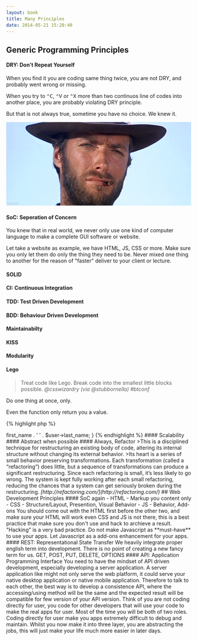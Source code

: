 ```yaml
---
layout: book
title: Many Principles
date: 2014-05-21 15:20:40
---
```


## Generic Programming Principles

#### DRY: Don't Repeat Yourself

When you find it you are coding same thing twice, you are not DRY, and probably went wrong or missing.

When you try to <kbd>&#x2303;</kbd><kbd>C</kbd>, <kbd>&#x2303;</kbd><kbd>V</kbd> or <kbd>&#x2303;</kbd><kbd>X</kbd> more than two continuos line of codes into another place, you are probably violating DRY principle.

But that is not always true, sometime you have no choice. We knew it.

[![i_know](assets/img/i_know.gif)](assets/img/i_know.gif)

#### SoC: Seperation of Concern

You knew that in real world, we never only use one kind of computer language to make a complete GUI software or website.

Let take a website as example, we have HTML, JS, CSS or more. Make sure you only let them do only the thing they need to be. Never mixed one thing to another for the reason of "faster" deliver to your client or lecture.

#### SOLID

#### CI: Continuous Integration

#### TDD: Test Driven Development

#### BDD: Behaviour Driven Development

#### Maintainabilty

#### KISS

#### Modularity

#### Lego

> Treat code like Lego. Break code into the smallest little blocks possible.
<cite>@csswizardry (via @stubbornella) #btconf</cite>

Do one thing at once, only.

Even the function only return you a value.

{% highlight php %}
<?php
function getFullName($user)
{
  return $user->first_name . ' ' . $user->last_name;
}
{% endhighlight %}

#### Scalability

#### Abstract when possible

#### Always, Refactor
>This is a disciplined technique for restructuring an existing body of code, altering its internal structure without changing its external behavior.

>Its heart is a series of small behavior preserving transformations. Each transformation (called a “refactoring”) does little, but a sequence of transformations can produce a significant restructuring. Since each refactoring is small, it’s less likely to go wrong. The system is kept fully working after each small refactoring, reducing the chances that a system can get seriously broken during the restructuring.
<cite>[http://refactoring.com/](http://refactoring.com/)</cite>

## Web Development Principles


#### SoC again
- HTML - Markup you content only
- CSS - Structure/Layout, Presention, Visual Behavior
- JS - Behavior, Add-ons

You should come out with the HTML first before the other two, and make sure your HTML will work even CSS and JS is not there, this is a best practice that make sure you don't use and hack to archieve a result. "Hacking" is a very bad practice.

Do not make Javascript as **must-have** to use your apps. Let Javascript as a add-ons enhancement for your apps.

#### REST: Representational State Transfer

We heavily integrate proper english term into development. There is no point of creating a new fancy term for us.

GET, POST, PUT, DELETE, OPTIONS

#### API: Application Programming Interface

You need to have the mindset of API driven development, especially developing a server application. A server application like might not only serve the web platform, it could serve your native desktop application or native mobile application.

Therefore to talk to each other, the best way is to develop a consistence API, where the accessing/using method will be the same and the expected result will be compatible for few version of your API version.

Think of you are not coding directly for user, you code for other developers that will use your code to make the real apps for user. Most of the time you will be both of two roles. Coding directly for user make you apps extremely difficult to debug and maintain. Whilst you now make it into three layer, you are abstracting the jobs, this will just make your life much more easier in later days.

